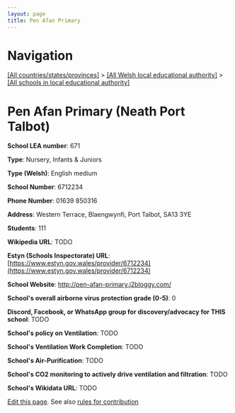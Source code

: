 ```yaml
---
layout: page
title: Pen Afan Primary
---
```

# Navigation

[[All countries/states/provinces]](../../..) > [[All Welsh local educational authority]](../..) > [[All schools in local educational authority]](..)

# Pen Afan Primary (Neath Port Talbot)

**School LEA number**: 671

**Type**: Nursery, Infants & Juniors

**Type (Welsh)**: English medium

**School Number**: 6712234

**Phone Number**: 01639 850316

**Address**: Western Terrace, Blaengwynfi, Port Talbot, SA13 3YE

**Students**: 111

**Wikipedia URL**: TODO

**Estyn (Schools Inspectorate) URL**: [https://www.estyn.gov.wales/provider/6712234](https://www.estyn.gov.wales/provider/6712234)

**School Website**: http://pen-afan-primary.j2bloggy.com/

**School's overall airborne virus protection grade (0-5)**: 0

**Discord, Facebook, or WhatsApp group for discovery/advocacy for THIS school**: TODO

**School's policy on Ventilation**: TODO

**School's Ventilation Work Completion**: TODO

**School's Air-Purification**: TODO

**School's CO2 monitoring to actively drive ventilation and filtration**: TODO

**School's Wikidata URL**: TODO




[Edit this page](https://github.com/VentilationProject/Wales/edit/prif/./Neath_Port_Talbot/Pen_Afan_Primary.md). See also [rules for contribution](../../../contribution-rules/)